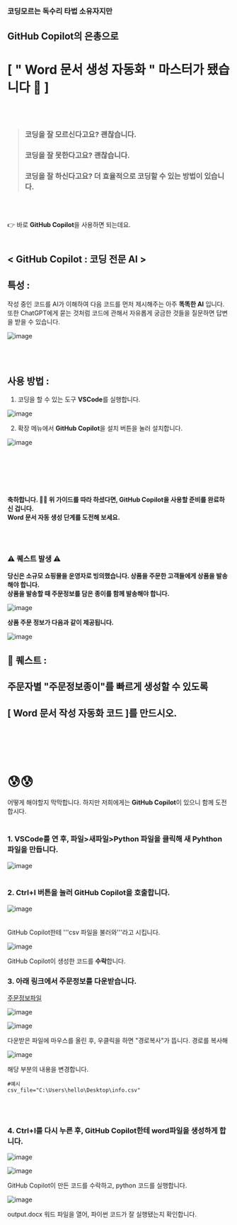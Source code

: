 ### 코딩모르는 독수리 타법 소유자지만
## GitHub Copilot의 은총으로
# [ " Word 문서 생성 자동화 " 마스터가 됐습니다  🤟 ]


<br>  
<br>  

> ### 코딩을 잘 모르신다고요?  괜찮습니다.
> ### 코딩을 잘 못한다고요?  괜찮습니다.
> ### 코딩을 잘 하신다고요?  더 효율적으로 코딩할 수 있는 방법이 있습니다.
<br>  <br>  
 

👉 바로 **GitHub Copilot**을 사용하면 되는데요.
<br>  <br>  

## < GitHub Copilot : 코딩 전문 AI >  
  
## 특성 :  

작성 중인 코드를 AI가 이해하여 다음 코드를 먼저 제시해주는 아주 **똑똑한 AI** 입니다.  
또한 ChatGPT에게 묻는 것처럼 코드에 관해서 자유롭게 궁금한 것들을 질문하면 답변을 받을 수 있습니다.

![image](https://github.com/pmj-chosim/GitHub_Copilot-_Word-_-/assets/114579651/3834d6fa-ef59-4cc4-88f8-1077103137b8)
  
<br>  <br>  

## 사용 방법 :  

1. 코딩을 할 수 있는 도구 **VSCode**를 실행합니다.
  
![image](https://github.com/pmj-chosim/GitHub_Copilot-_Word-_-/assets/114579651/f8b3f203-dde0-4d19-87a8-428edc236996)
  
2. 확장 메뉴에서 **GitHub Copilot**을 설치 버튼을 눌러 설치합니다.

![image](https://github.com/pmj-chosim/GitHub_Copilot-_Word-_-/assets/114579651/1b8e09a5-a63a-4b20-94f3-4350b4b0c7c1)  

<br>  <br>  

<br>  <br>  

**축하합니다.  🎉🎉 
위 가이드를 따라 하셨다면, GitHub Copilot을 사용할 준비를 완료하신 겁니다.**  
**Word 문서 자동 생성 단계를 도전해 보세요.**  

<br>  <br>  
### ⚠️ 퀘스트 발생 ⚠️  
  
**당신은 소규모 쇼핑몰을 운영자로 빙의했습니다. 상품을 주문한 고객들에게 상품을 발송해야 합니다.**  
**상품을 발송할 때 주문정보를 담은 종이를 함께 발송해야 합니다.**  

![image](https://github.com/pmj-chosim/GitHub_Copilot-_Word-_-/assets/114579651/fd3e5165-88e9-4d75-a3ac-d73878049540)

**상품 주문 정보가 다음과 같이 제공됩니다.**  
  
![image](https://github.com/pmj-chosim/GitHub_Copilot-_Word-_-/assets/114579651/8991c4d6-de66-4a62-91f8-c19779b7ac5e)

  
  
## 🔔 퀘스트 : 
## 주문자별 "주문정보종이"를 빠르게 생성할 수 있도록 
## [ Word 문서 작성 자동화 코드 ]를 만드시오.

<br>  <br> 
<br>  <br>   
  
# 😰😰  
어떻게 해야할지 막막합니다. 하지만 저희에게는 **GitHub Copilot**이 있으니 함께 도전합시다.
<br>  <br>  

### 1. VSCode를 연 후, 파일>새파일>Python 파일을 클릭해 새 Pyhthon 파일을 만듭니다.   
  
![image](https://github.com/pmj-chosim/GitHub_Copilot-_Word-_-/assets/114579651/c828bb56-b951-4bdb-975e-1d30e71aff5f)  
<br>  
  
### 2. Ctrl+I 버튼을 눌러 GitHub Copilot을 호출합니다.  
![image](https://github.com/pmj-chosim/GitHub_Copilot-_Word-_-/assets/114579651/21181b97-64aa-454a-81c6-91897250c2e5)  
  <br>  
GitHub Copilot한테  '''csv 파일을 불러와'''라고 시킵니다.  
  
![image](https://github.com/pmj-chosim/GitHub_Copilot-_Word-_-/assets/114579651/fc7e5786-663f-4ed1-b447-1fbb7be3fd7f)

GitHub Copilot이 생성한 코드를 **수락**합니다.

### 3. 아래 링크에서 주문정보를 다운받습니다.  
  
[주문정보파일](https://github.com/pmj-chosim/GitHub_Copilot-_Word-_-/blob/main/info.csv)

    
![image](https://github.com/pmj-chosim/GitHub_Copilot-_Word-_-/assets/114579651/ccf9cd53-817b-4dc3-b1ee-b5d0d2cc9f6a)

![image](https://github.com/pmj-chosim/GitHub_Copilot-_Word-_-/assets/114579651/6110ede4-387f-4226-965e-b7efb2dedce0)  

다운받은 파일에 마우스를 올린 후, 우클릭을 하면 "경로복사"가 뜹니다. 경로를 복사해  
  
![image](https://github.com/pmj-chosim/GitHub_Copilot-_Word-_-/assets/114579651/35040584-f523-47fd-b52b-0a74b99ca8f2)  
  
해당 부분의 내용을 변경합니다.   

```
#예시 
csv_file="C:\Users\hello\Desktop\info.csv"
```
<br>  <br>  

### 4. Ctrl+I를 다시 누른 후, GitHub Copilot한테 word파일을 생성하게 합니다.  

![image](https://github.com/pmj-chosim/GitHub_Copilot-_Word-_-/assets/114579651/56138813-f87a-45e2-a1fc-a0918c179e1d)  
  
  
![image](https://github.com/pmj-chosim/GitHub_Copilot-_Word-_-/assets/114579651/83106af9-5585-464f-8f83-bf129298320a)  
  
GitHub Copilot이 만든 코드를 수락하고, python 코드를 실행합니다.  

![image](https://github.com/pmj-chosim/GitHub_Copilot-_Word-_-/assets/114579651/440f9aff-4e2b-4805-adf0-d7205b750a93)  

output.docx 워드 파일을 열어, 파이썬 코드가 잘 실행됐는지 확인합니다.  



